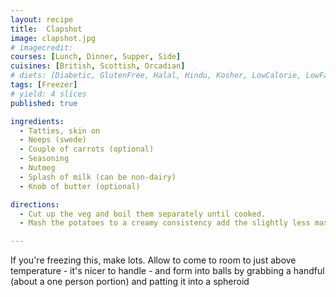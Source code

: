 ```yaml
---
layout: recipe
title:  Clapshot
image: clapshot.jpg
# imagecredit:
courses: [Lunch, Dinner, Supper, Side]
cuisines: [British, Scottish, Orcadian]
# diets: [Diabetic, GlutenFree, Halal, Hindu, Kosher, LowCalorie, LowFat, LowLactose, LowSalt, Vegan, Vegetarian]
tags: [Freezer]
# yield: 4 slices
published: true

ingredients:
  - Tatties, skin on
  - Neeps (swede)
  - Couple of carrots (optional)
  - Seasoning
  - Nutmeg
  - Splash of milk (can be non-dairy)
  - Knob of butter (optional)

directions:
  - Cut up the veg and boil them separately until cooked.
  - Mash the potatoes to a creamy consistency add the slightly less mashed neeps and the carrots fairly well beaten up. The carrots should be half mashed with a few tiny spots of orange to add interest to the clapshot. Season to taste.

---
```


If you're freezing this, make lots. Allow to come to room to just above temperature - it's nicer to handle - and form into balls by grabbing a handful (about a one person portion) and patting it into a spheroid
